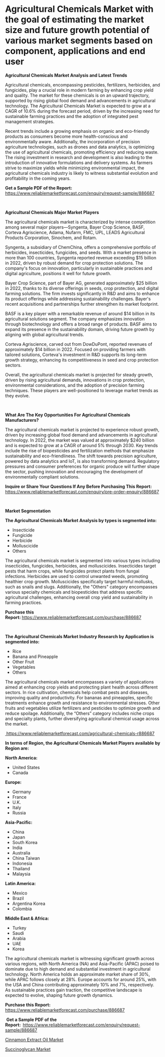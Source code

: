 <p><h1>Agricultural Chemicals Market with the goal of estimating the market size and future growth potential of various market segments based on component, applications and end user</h1></p><p><strong>Agricultural Chemicals Market Analysis and Latest Trends</strong></p>
<p><p>Agricultural chemicals, encompassing pesticides, fertilizers, herbicides, and fungicides, play a crucial role in modern farming by enhancing crop yield and quality. The market for these chemicals is on an upward trajectory, supported by rising global food demand and advancements in agricultural technology. The Agricultural Chemicals Market is expected to grow at a CAGR of 10.6% during the forecast period, driven by the increasing need for sustainable farming practices and the adoption of integrated pest management strategies.</p><p>Recent trends include a growing emphasis on organic and eco-friendly products as consumers become more health-conscious and environmentally aware. Additionally, the incorporation of precision agriculture technologies, such as drones and data analytics, is optimizing the use of agricultural chemicals, promoting efficiency and reducing waste. The rising investment in research and development is also leading to the introduction of innovative formulations and delivery systems. As farmers strive to maximize yields while minimizing environmental impact, the agricultural chemicals industry is likely to witness substantial evolution and profitability in the coming years.</p></p>
<p><strong>Get a Sample PDF of the Report:&nbsp;</strong> <a href="https://www.reliablemarketforecast.com/enquiry/request-sample/886687?utm_campaign=1102&utm_medium=2&utm_source=Github&utm_content=ia&utm_term=09112024&utm_id=agricultural-chemicals">https://www.reliablemarketforecast.com/enquiry/request-sample/886687</a></p>
<p>&nbsp;</p>
<p><strong>Agricultural Chemicals Major Market Players</strong></p>
<p><p>The agricultural chemicals market is characterized by intense competition among several major players—Syngenta, Bayer Crop Science, BASF, Corteva Agriscience, Adama, Nufarm, FMC, UPL, LEADS Agricultural Products Corporation, Sinochem, and Rotam. </p><p>Syngenta, a subsidiary of ChemChina, offers a comprehensive portfolio of herbicides, insecticides, fungicides, and seeds. With a market presence in more than 100 countries, Syngenta reported revenue exceeding $15 billion in 2022, driven by robust demand for crop protection solutions. The company's focus on innovation, particularly in sustainable practices and digital agriculture, positions it well for future growth.</p><p>Bayer Crop Science, part of Bayer AG, generated approximately $25 billion in 2022, thanks to its diverse offerings in seeds, crop protection, and digital farming solutions. The firm invests significantly in R&D and aims to enhance its product offerings while addressing sustainability challenges. Bayer's recent acquisitions and partnerships further strengthen its market footprint.</p><p>BASF is a key player with a remarkable revenue of around $14 billion in its agricultural solutions segment. The company emphasizes innovation through biotechnology and offers a broad range of products. BASF aims to expand its presence in the sustainability domain, driving future growth by aligning with global agricultural trends.</p><p>Corteva Agriscience, carved out from DowDuPont, reported revenues of approximately $14 billion in 2022. Focused on providing farmers with tailored solutions, Corteva's investment in R&D supports its long-term growth strategy, enhancing its competitiveness in seed and crop protection sectors.</p><p>Overall, the agricultural chemicals market is projected for steady growth, driven by rising agricultural demands, innovations in crop protection, environmental considerations, and the adoption of precision farming techniques. These players are well-positioned to leverage market trends as they evolve.</p></p>
<p>&nbsp;</p>
<p><strong>What Are The Key Opportunities For Agricultural Chemicals Manufacturers?</strong></p>
<p><p>The agricultural chemicals market is projected to experience robust growth, driven by increasing global food demand and advancements in agricultural technology. In 2022, the market was valued at approximately $240 billion and is expected to grow at a CAGR of around 5% through 2030. Key trends include the rise of biopesticides and fertilization methods that emphasize sustainability and eco-friendliness. The shift towards precision agriculture, powered by data analytics and IoT, is also transforming demand. Regulatory pressures and consumer preferences for organic produce will further shape the sector, pushing innovation and encouraging the development of environmentally compliant solutions.</p></p>
<p><strong>Inquire or Share Your Questions If Any Before Purchasing This Report:</strong> <a href="https://www.reliablemarketforecast.com/enquiry/pre-order-enquiry/886687?utm_campaign=1102&utm_medium=2&utm_source=Github&utm_content=ia&utm_term=09112024&utm_id=agricultural-chemicals">https://www.reliablemarketforecast.com/enquiry/pre-order-enquiry/886687</a></p>
<p>&nbsp;</p>
<p><strong>Market Segmentation</strong></p>
<p><strong>The Agricultural Chemicals Market Analysis by types is segmented into:</strong></p>
<p><ul><li>Insecticide</li><li>Fungicide</li><li>Herbicide</li><li>Molluscicide</li><li>Others</li></ul></p>
<p><p>The agricultural chemicals market is segmented into various types including insecticides, fungicides, herbicides, and molluscicides. Insecticides target pests that harm crops, while fungicides protect plants from fungal infections. Herbicides are used to control unwanted weeds, promoting healthier crop growth. Molluscicides specifically target harmful mollusks, such as snails and slugs. Additionally, the "Others" category encompasses various specialty chemicals and biopesticides that address specific agricultural challenges, enhancing overall crop yield and sustainability in farming practices.</p></p>
<p><strong>Purchase this Report:&nbsp;</strong><a href="https://www.reliablemarketforecast.com/purchase/886687?utm_campaign=1102&utm_medium=2&utm_source=Github&utm_content=ia&utm_term=09112024&utm_id=agricultural-chemicals">https://www.reliablemarketforecast.com/purchase/886687</a></p>
<p>&nbsp;</p>
<p><strong>The Agricultural Chemicals Market Industry Research by Application is segmented into:</strong></p>
<p><ul><li>Rice</li><li>Banana and Pineapple</li><li>Other Fruit</li><li>Vegetables</li><li>Others</li></ul></p>
<p><p>The agricultural chemicals market encompasses a variety of applications aimed at enhancing crop yields and protecting plant health across different sectors. In rice cultivation, chemicals help combat pests and diseases, improving quality and productivity. For bananas and pineapples, specific treatments enhance growth and resistance to environmental stresses. Other fruits and vegetables utilize fertilizers and pesticides to optimize growth and reduce spoilage. Additionally, the “Others” category includes niche crops and specialty plants, further diversifying agricultural chemical usage across the market.</p></p>
<p><a href="https://www.reliablemarketforecast.com/agricultural-chemicals-r886687?utm_campaign=1102&utm_medium=2&utm_source=Github&utm_content=ia&utm_term=09112024&utm_id=agricultural-chemicals">&nbsp;https://www.reliablemarketforecast.com/agricultural-chemicals-r886687</a></p>
<p><strong>In terms of Region, the Agricultural Chemicals Market Players available by Region are:</strong></p>
<p>
    <p> <strong> North America: </strong>
        <ul>
            <li>United States</li>
            <li>Canada</li>
        </ul>
        </p> 
    <p> <strong> Europe: </strong>
        <ul>
            <li>Germany</li>
            <li>France</li>
            <li>U.K.</li>
            <li>Italy</li>
            <li>Russia</li>
        </ul>
        </p> 
    <p> <strong> Asia-Pacific: </strong>
        <ul>
            <li>China</li>
            <li>Japan</li>
            <li>South Korea</li>
            <li>India</li>
            <li>Australia</li>
            <li>China Taiwan</li>
            <li>Indonesia</li>
            <li>Thailand</li>
            <li>Malaysia</li>
        </ul>
        </p> 
    <p> <strong> Latin America: </strong>
        <ul>
            <li>Mexico</li>
            <li>Brazil</li>
            <li>Argentina Korea</li>
            <li>Colombia</li>
        </ul>
        </p> 
    <p> <strong> Middle East & Africa: </strong>
        <ul>
            <li>Turkey</li>
            <li>Saudi</li>
            <li>Arabia</li>
            <li>UAE</li>
            <li>Korea</li>
        </ul>
    </p>
    </p>
<p><p>The agricultural chemicals market is witnessing significant growth across various regions, with North America (NA) and Asia-Pacific (APAC) poised to dominate due to high demand and substantial investment in agricultural technology. North America holds an approximate market share of 30%, while APAC follows closely at 28%. Europe accounts for around 25%, with the USA and China contributing approximately 10% and 7%, respectively. As sustainable practices gain traction, the competitive landscape is expected to evolve, shaping future growth dynamics.</p></p>
<p><strong>Purchase this Report: </strong><a href="https://www.reliablemarketforecast.com/purchase/886687?utm_campaign=1102&utm_medium=2&utm_source=Github&utm_content=ia&utm_term=09112024&utm_id=agricultural-chemicals">https://www.reliablemarketforecast.com/purchase/886687</a></p>
<p>&nbsp;<strong>Get a Sample PDF of the Report:&nbsp;&nbsp;</strong><a href="https://www.reliablemarketforecast.com/enquiry/request-sample/886687?utm_campaign=1102&utm_medium=2&utm_source=Github&utm_content=ia&utm_term=09112024&utm_id=agricultural-chemicals">https://www.reliablemarketforecast.com/enquiry/request-sample/886687</a></p>
<p><strong></strong></p>
<p><p><a href="https://github.com/vimar16th/Market-Research-Report-List-6/blob/main/cinnamon-extract-oil-market.md?utm_campaign=1102&utm_medium=2&utm_source=Github&utm_content=ia&utm_term=09112024&utm_id=agricultural-chemicals">Cinnamon Extract Oil Market</a></p><p><a href="https://github.com/canardmmhainesa/Market-Research-Report-List-1/blob/main/succinoglycan-market.md?utm_campaign=1102&utm_medium=2&utm_source=Github&utm_content=ia&utm_term=09112024&utm_id=agricultural-chemicals">Succinoglycan Market</a></p></p>